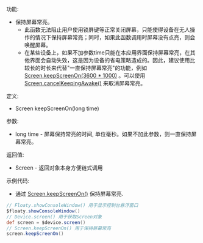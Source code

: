 功能:

+ 保持屏幕常亮。
    + 此函数无法阻止用户使用锁屏键等正常关闭屏幕，只能使得设备在无人操作的情况下保持屏幕常亮；同时，如果此函数调用时屏幕没有点亮，则会唤醒屏幕。
    + 在某些设备上，如果不加参数time只能在本应用界面保持屏幕常亮，在其他界面会自动失效，这是因为设备的省电策略造成的。因此，建议使用比较长的时长来代替"一直保持屏幕常亮"的功能，例如
      [Screen.keepScreenOn(3600 * 1000)](/API/Device/Screen/README.md?id=keepScreenOn) 。可以使用
      [Screen.cancelKeepingAwake()](/API/Device/Screen/README.md?id=cancelKeepingAwake) 来取消屏幕常亮。

定义:

+ Screen keepScreenOn(long time)

参数:

+ long time - 屏幕保持常亮的时间, 单位毫秒。如果不加此参数，则一直保持屏幕常亮。

返回值:

+ Screen - 返回对象本身方便链式调用

示例代码:

+ 通过 [Screen.keepScreenOn()](/API/Device/Screen/README.md?id=keepScreenOn) 保持屏幕常亮.

```groovy
// Floaty.showConsoleWindow() 用于显示控制台悬浮窗口
$floaty.showConsoleWindow()
// Device.screen() 用于获取Screen对象
def screen = $device.screen()
// Screen.keepScreenOn() 用于保持屏幕常亮
screen.keepScreenOn()
```